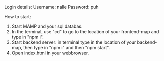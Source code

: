 Login details:
    Username: nalle
    Password: puh



How to start:
1. Start MAMP and your sql databas.
2. In the terminal, use "cd" to go to the location of your frontend-map and type in "npm i".
3. Start backend server: in terminal type in the location of your backend-map, then type in "npm i" and then "npm start".
4. Open index.html in your webbrowser.

